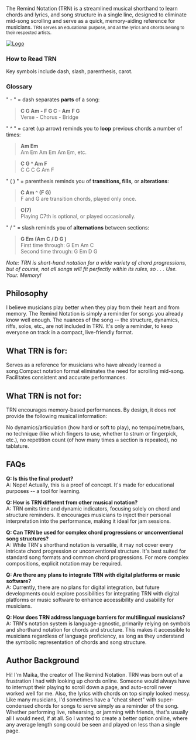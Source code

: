 The Remind Notation (TRN) is a streamlined musical shorthand to learn chords and lyrics, and song structure in a single line, designed to eliminate mid-song scrolling and serve as a quick, memory-aiding reference for musicians. 
<small>TRN serves an educational purpose, and all the lyrics and chords belong to their respected artists.</small>

<div class="logo-container-2">
  <a href="https://shorturl.at/qkgbS" target="_blank">
    <img class="trn-lead-logo-main" src="img/logo-1.svg" alt="Logo" />
  </a>
</div>

### **How to Read TRN** 

Key symbols include dash, slash, parenthesis, carot.

### Glossary 

" - " = dash separates <strong>parts</strong> of a song:
 
> **C G Am - F G C - Am F G**  
> Verse - Chorus - Bridge

" ^ " = caret (up arrow) reminds you to <strong>loop</strong> previous chords a number of times:

> **Am Em**   
> Am Em Am Em Am Em, etc.

> **C G ^ Am F**  
> C G C G Am F 

" (  ) " = parenthesis reminds you of <strong>transitions, fills,</strong> or <strong>alterations</strong>:

> **C Am ^ (F G)**  
> F and G are transition chords, played only once.

> **C(7)**   
> Playing C7th is optional, or played occasionally.

" / " = slash reminds you of <strong>alternations</strong> between sections:

> **G Em (Am C / D G )**  
> First time through: G Em Am C  
> Second time through: G Em D G

<em>Note: TRN is short-hand notation for a wide variety of chord progressions, but of course, not all songs will fit perfectly within its rules, so . . .  Use. Your. Memory!</em>

## Philosophy 

I believe musicians play better when they play from their heart and from memory. The Remind Notation is simply a reminder for songs you already know well enough. The nuances of the song -- the structure, dynamics, riffs, solos, etc., are not included in TRN. It's only a reminder, to keep everyone on track in a compact, live-friendly format. 

## What TRN is for: 

Serves as a reference for musicians who have already learned a song.Compact notation format eliminates the need for scrolling mid-song. Facilitates consistent and accurate performances.

## What TRN is not for: 

TRN encourages memory-based performances. By design, it does <em>not</em> provide the following musical information:

No dynamics/articulation (how hard or soft to play), no tempo/metre/bars, no technique (like which fingers to use, whether to strum or fingerpick, etc.), no repetition count (of how many times a section is repeated), no tablature.

## FAQs 

**Q: Is this the final product?**  
A: Nope! Actually, this is a proof of concept. It's made for educational purposes -- a tool for learning. 

**Q: How is TRN different from other musical notation?**  
A: TRN omits time and dynamic indicators, focusing solely on chord and structure reminders. It encourages musicians to inject their personal interpretation into the performance, making it ideal for jam sessions.

**Q: Can TRN be used for complex chord progressions or unconventional song structures?**  
A: While TRN's shorthand notation is versatile, it may not cover every intricate chord progression or unconventional structure. It's best suited for standard song formats and common chord progressions. For more complex compositions, explicit notation may be required.

**Q: Are there any plans to integrate TRN with digital platforms or music software?**  
A: Currently, there are no plans for digital integration, but future developments could explore possibilities for integrating TRN with digital platforms or music software to enhance accessibility and usability for musicians.

**Q: How does TRN address language barriers for multilingual musicians?**  
A: TRN's notation system is language-agnostic, primarily relying on symbols and shorthand notation for chords and structure. This makes it accessible to musicians regardless of language proficiency, as long as they understand the symbolic representation of chords and song structure.

## Author Background 

Hi! I'm Maika, the creator of The Remind Notation. TRN was born out of a frustration I had with looking up chords online. Someone would always have to interrupt their playing to scroll down a page, and auto-scroll never worked well for me. Also, the lyrics with chords on top simply looked messy. Like many musicians, I'd sometimes have a "cheat sheet" with super-condensed chords for songs to serve simply as a reminder of the song. Whether performing live, rehearsing, or jamming with friends, that's usually all I would need, if at all. So I wanted to create a better option online, where any average length song could be seen and played on less than a single page. 